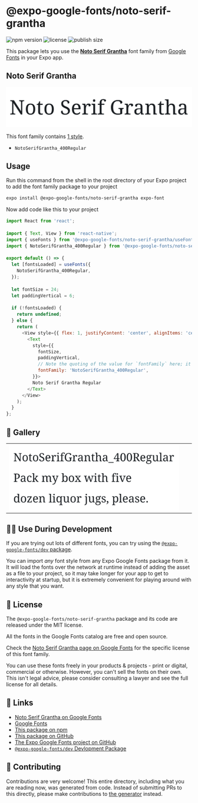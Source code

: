 # @expo-google-fonts/noto-serif-grantha

![npm version](https://flat.badgen.net/npm/v/@expo-google-fonts/noto-serif-grantha)
![license](https://flat.badgen.net/github/license/expo/google-fonts)
![publish size](https://flat.badgen.net/packagephobia/install/@expo-google-fonts/noto-serif-grantha)

This package lets you use the [**Noto Serif Grantha**](https://fonts.google.com/specimen/Noto+Serif+Grantha) font family from [Google Fonts](https://fonts.google.com/) in your Expo app.

## Noto Serif Grantha

![Noto Serif Grantha](./font-family.png)

This font family contains [1 style](#-gallery).

- `NotoSerifGrantha_400Regular`

## Usage

Run this command from the shell in the root directory of your Expo project to add the font family package to your project
```sh
expo install @expo-google-fonts/noto-serif-grantha expo-font
```

Now add code like this to your project
```js
import React from 'react';

import { Text, View } from 'react-native';
import { useFonts } from '@expo-google-fonts/noto-serif-grantha/useFonts';
import { NotoSerifGrantha_400Regular } from '@expo-google-fonts/noto-serif-grantha/400Regular';

export default () => {
  let [fontsLoaded] = useFonts({
    NotoSerifGrantha_400Regular,
  });

  let fontSize = 24;
  let paddingVertical = 6;

  if (!fontsLoaded) {
    return undefined;
  } else {
    return (
      <View style={{ flex: 1, justifyContent: 'center', alignItems: 'center' }}>
        <Text
          style={{
            fontSize,
            paddingVertical,
            // Note the quoting of the value for `fontFamily` here; it expects a string!
            fontFamily: 'NotoSerifGrantha_400Regular',
          }}>
          Noto Serif Grantha Regular
        </Text>
      </View>
    );
  }
};

```

## 🔡 Gallery


||||
|-|-|-|
|![NotoSerifGrantha_400Regular](.//400Regular/NotoSerifGrantha_400Regular.ttf.png)||||


## 👩‍💻 Use During Development

If you are trying out lots of different fonts, you can try using the [`@expo-google-fonts/dev` package](https://github.com/freeboub/google-fonts/tree/master/font-packages/dev#readme).

You can import *any* font style from any Expo Google Fonts package from it. It will load the fonts
over the network at runtime instead of adding the asset as a file to your project, so it may take longer
for your app to get to interactivity at startup, but it is extremely convenient
for playing around with any style that you want.

## 📖 License

The `@expo-google-fonts/noto-serif-grantha` package and its code are released under the MIT license.

All the fonts in the Google Fonts catalog are free and open source.

Check the [Noto Serif Grantha page on Google Fonts](https://fonts.google.com/specimen/Noto+Serif+Grantha) for the specific license of this font family.

You can use these fonts freely in your products & projects - print or digital, commercial or otherwise. However, you can't sell the fonts on their own. This isn't legal advice, please consider consulting a lawyer and see the full license for all details.

## 🔗 Links

- [Noto Serif Grantha on Google Fonts](https://fonts.google.com/specimen/Noto+Serif+Grantha)
- [Google Fonts](https://fonts.google.com/)
- [This package on npm](https://www.npmjs.com/package/@expo-google-fonts/noto-serif-grantha)
- [This package on GitHub](https://github.com/freeboub/google-fonts/tree/master/font-packages/noto-serif-grantha)
- [The Expo Google Fonts project on GitHub](https://github.com/freeboub/google-fonts)
- [`@expo-google-fonts/dev` Devlopment Package](https://github.com/freeboub/google-fonts/tree/master/font-packages/dev)

## 🤝 Contributing

Contributions are very welcome! This entire directory, including what you are reading now, was generated from code. Instead of submitting PRs to this directly, please make contributions to [the generator](https://github.com/freeboub/google-fonts/tree/master/packages/generator) instead.

